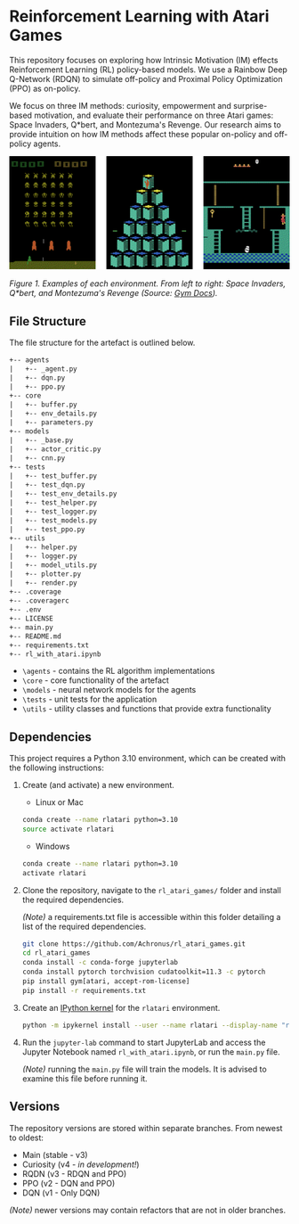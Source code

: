 # Reinforcement Learning with Atari Games

This repository focuses on exploring how Intrinsic Motivation (IM) effects Reinforcement Learning (RL) policy-based models.
We use a Rainbow Deep Q-Network (RDQN) to simulate off-policy and Proximal Policy Optimization (PPO) as on-policy.

We focus on three IM methods: curiosity, empowerment and surprise-based motivation, and evaluate their performance on three Atari games:
Space Invaders, Q*bert, and Montezuma's Revenge. Our research aims to provide intuition on how IM methods affect these popular on-policy and off-policy agents.

![Atari Games](/imgs/atari-games.png)

_Figure 1. Examples of each environment. From left to right: Space Invaders, Q*bert, and Montezuma's Revenge (Source: [Gym Docs](https://www.gymlibrary.ml/environments/atari/))._

## File Structure

The file structure for the artefact is outlined below.

``` ANSI
+-- agents
|   +-- _agent.py
|   +-- dqn.py
|   +-- ppo.py
+-- core
|   +-- buffer.py
|   +-- env_details.py
|   +-- parameters.py
+-- models
|   +-- _base.py
|   +-- actor_critic.py
|   +-- cnn.py
+-- tests
|   +-- test_buffer.py
|   +-- test_dqn.py
|   +-- test_env_details.py
|   +-- test_helper.py
|   +-- test_logger.py
|   +-- test_models.py
|   +-- test_ppo.py
+-- utils
|   +-- helper.py
|   +-- logger.py
|   +-- model_utils.py
|   +-- plotter.py
|   +-- render.py
+-- .coverage
+-- .coveragerc
+-- .env
+-- LICENSE
+-- main.py
+-- README.md
+-- requirements.txt
+-- rl_with_atari.ipynb
```

- `\agents` - contains the RL algorithm implementations
- `\core` - core functionality of the artefact
- `\models` - neural network models for the agents
- `\tests` - unit tests for the application
- `\utils` - utility classes and functions that provide extra functionality

## Dependencies

This project requires a Python 3.10 environment, which can be created with the following instructions:

1. Create (and activate) a new environment.

   - Linux or Mac

    ```bash
    conda create --name rlatari python=3.10
    source activate rlatari
    ```

   - Windows

   ```bash
   conda create --name rlatari python=3.10
   activate rlatari
   ```

2. Clone the repository, navigate to the `rl_atari_games/` folder and install the required dependencies.

    _(Note)_ a requirements.txt file is accessible within this folder detailing a list of the required dependencies.

    ```bash
    git clone https://github.com/Achronus/rl_atari_games.git
    cd rl_atari_games
    conda install -c conda-forge jupyterlab
    conda install pytorch torchvision cudatoolkit=11.3 -c pytorch
    pip install gym[atari, accept-rom-license]
    pip install -r requirements.txt
    ```

3. Create an [IPython kernel](http://ipython.readthedocs.io/en/stable/install/kernel_install.html) for the `rlatari` environment.

    ```bash
    python -m ipykernel install --user --name rlatari --display-name "rlatari"
    ```

4. Run the `jupyter-lab` command to start JupyterLab and access the Jupyter Notebook named `rl_with_atari.ipynb`, or run the `main.py` file.

    _(Note)_ running the `main.py` file will train the models. It is advised to examine this file before running it.

## Versions

The repository versions are stored within separate branches. From newest to oldest:

- Main (stable - v3)
- Curiosity (v4 - _in development!_)
- RQDN (v3 - RDQN and PPO)
- PPO  (v2 - DQN and PPO)
- DQN  (v1 - Only DQN)

_(Note)_ newer versions may contain refactors that are not in older branches.
